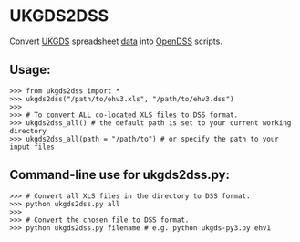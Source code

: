 # UKGDS2DSS

Convert [UKGDS][SEDG] spreadsheet [data][ukgds] into [OpenDSS][] scripts.

## Usage:

    >>> from ukgds2dss import *
    >>> ukgds2dss("/path/to/ehv3.xls", "/path/to/ehv3.dss")
    >>> 
    >>> # To convert ALL co-located XLS files to DSS format.
    >>> ukgds2dss_all() # the default path is set to your current working directory
    >>> ukgds2dss_all(path = "/path/to") # or specify the path to your input files

## Command-line use for ukgds2dss.py:
    >>> # Convert all XLS files in the directory to DSS format.
    >>> python ukgds2dss.py all
    >>>
    >>> # Convert the chosen file to DSS format.
    >>> python ukgds2dss.py filename # e.g. python ukgds-py3.py ehv1
    
[SEDG]: http://www.sedg.ac.uk/ukgds.htm
[ukgds]: https://github.com/sedg/ukgds
[OpenDSS]: http://smartgrid.epri.com/SimulationTool.aspx
